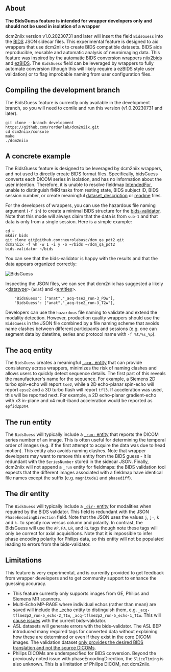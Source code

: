 ## About

**The BidsGuess feature is intended for wrapper developers only and should not be used in isolation of a wrapper**

dcm2niix version v1.0.20230731 and later will insert the field `BidsGuess` into the [BIDS](https://bids-specification.readthedocs.io/en/stable/) JSON sidecar files. This experimental feature is designed to aid wrappers that use dcm2niix to create BIDS compatible datasets. BIDS aids reproducible, reusable and automatic analysis of neuroimaging data.  This feature was inspired by the automatic BIDS conversion wrappers [niix2bids](https://github.com/benoitberanger/niix2bids) and [ezBIDS](https://brainlife.io/ezbids/). The `BidsGuess` field can be leveraged by wrappers to fully automate conversion (though this will likely require a ezBIDS style user validation) or to flag improbable naming from user configuration files.

## Compiling the development branch

The BidsGuess feature is currently only available in the development branch, so you will need to comile and run this version (v1.0.20230731 and later).

```
git clone --branch development https://github.com/rordenlab/dcm2niix.git
cd dcm2niix/console
make
./dcm2niix
```

## A concrete example

The BidsGuess feature is designed to be leveraged by dcm2niix wrappers, and not used to directly create BIDS format files. Specifically, bidsGuess converts each DICOM series in isolation, and has no information about the user intention. Therefore, it is unable to resolve fieldmap [IntendedFor](https://bids-specification.readthedocs.io/en/stable/04-modality-specific-files/01-magnetic-resonance-imaging-data.html#using-intendedfor-metadata), unable to distinguish fMRI tasks from resting state, BIDS subject ID, BIDS session number, or create meaningful [dataset_description](https://bids-specification.readthedocs.io/en/stable/glossary.html#dataset_description-files) or [readme](https://bids-specification.readthedocs.io/en/stable/glossary.html#readme-files) files.

For the developers of wrappers, you can use the hazardous file naming argument (`-f $h`) to create a minimal BIDS structure for the [bids-validator](https://github.com/bids-standard/bids-validator). Note that this mode will always claim that the data is from `sub-1` and that data is only from a single session. Here is a simple example:

```
cd ~
mkdir bids
git clone git@github.com:neurolabusc/dcm_qa_pdt2.git
dcm2niix -f %h -w 1 -i y -o ~/bids ~/dcm_qa_pdt2
bids-validator ~/bids
```
You can see that the bids-validator is happy with the results and that the data appears organized correctly:

![BidsGuess](BidsGuess.png)

Inspecting the JSON files, we can see that dcm2niix has suggested a likely <[datatype](https://bids-specification.readthedocs.io/en/stable/schema/index.html#bids-filenames)> (`anat`) and <[entities](https://bids-specification.readthedocs.io/en/stable/schema/index.html#bids-filenames)>.

```
	"BidsGuess": ["anat","_acq-tse2_run-3_PDw"],
	"BidsGuess": ["anat","_acq-tse2_run-3_T2w"],
```

Developers can use the `hazardous` file naming to validate and extend the modality detection. However, production quality wrappers should use the `BidsGuess` in the JSON file combined by a file naming scheme that avoids name clashes between different participants and sessions (e.g. one can segment data by datetime, series and protocol name with `-f %t/%s_%p`).

## The acq entity

The `BidsGuess` creates a meaningful [`_acq-` entity](https://bids-specification.readthedocs.io/en/stable/appendices/entities.html#acq) that can provide consistency across wrappers, minimizes the risk of naming clashes and allows users to quickly detect sequence details. The first part of this reveals the manufacturer's name for the sequence. For example, a Siemens 2D turbo spin-echo will report `tse2`, while a 2D echo-planar spin-echo will report `epse2` and a 3D turbo flash will report `tfl3`. If acceleration was used, this will be reported next. For example, a 2D echo-planar gradient-echo with x3 in-plane and x4 mult-iband acceleration would be reported as `epfid2p3m4`.

## The run entity

The `BidsGuess` will typically include a [`_run-` entity](https://bids-specification.readthedocs.io/en/stable/appendices/entities.html#run) that reports the DICOM series number of an image. This is often useful for determining the temporal order of images (e.g. if the first attempt to acquire the data was due to head motion). This entity also avoids naming clashes. Note that wrapper developers may want to remove this entity from the BIDS guess - it is redundant with the `SeriesNumber` stored in the sidecar JSON. Finally, dcm2niix will not append a `_run` entity for fieldmaps: the BIDS validation tool expects that the different images associated with a fieldmap have identical file names except the suffix (e.g. `magnitude1` and `phasediff`).

## The dir entity

The `BidsGuess` will typically include a [`_dir-` entity](https://bids-specification.readthedocs.io/en/stable/appendices/entities.html#dir) for modalities when required by the BIDS validator. This field is redundant with the JSON `PhaseEncodingDirection` field. Note that the JSON uses the values `j`, `j-`, `k` and `k-` to specify row versus column and polarity. In contrast, the BidsGuess will use the `AP`, `PA`, `LR`, and `RL` tags though note these tags will only be correct for axial acquisitions. Note that it is impossible to infer phase encoding polarity for Philips data, so this entity will not be populated leading to errors from the bids-validator.

## Limitations

This feature is very experimental, and is currently provided to get feedback from wrapper developers and to get community support to enhance the guessing accuracy.

 - This feature currently only supports images from GE, Philips and Siemens MR scanners.
 - Multi-Echo MP-RAGE where individual echos (rather than mean) are saved will include the [_echo](https://bids-specification.readthedocs.io/en/stable/appendices/entities.html#echo) entity to distinguish them, e.g. `_acq-tflme3p2_run-5_echo-2_T1w`, `_acq-tflme3p2_run-5_echo-1_T1w`. This will [cause issues](https://github.com/bids-standard/bids-specification/issues/654) with the current bids-validator.
 - ASL datasets will generate errors with the bids-validator. The ASL BEP introduced many required tags for converted data without explaining how these are determined or even if they exist in the core DICOM images. The validation dataset [only provides the desired BIDS translation and not the source DICOMs](https://osf.io/yru2q/).
 - Philips DICOMs are underspecified for BIDS conversion. Beyond the previously noted issue with phaseEncodingDirection, the `SliceTiming` is also unknown. This is a limitation of Philips DICOM, not dcm2niix.
